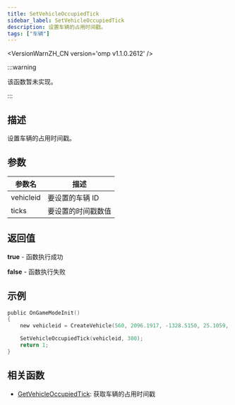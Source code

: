 ```yaml
---
title: SetVehicleOccupiedTick
sidebar_label: SetVehicleOccupiedTick
description: 设置车辆的占用时间戳。
tags: ["车辆"]
---
```


<VersionWarnZH_CN version='omp v1.1.0.2612' />

:::warning

该函数暂未实现。

:::

## 描述

设置车辆的占用时间戳。

## 参数

| 参数名    | 描述               |
| --------- | ------------------ |
| vehicleid | 要设置的车辆 ID    |
| ticks     | 要设置的时间戳数值 |

## 返回值

**true** - 函数执行成功

**false** - 函数执行失败

## 示例

```c
public OnGameModeInit()
{
    new vehicleid = CreateVehicle(560, 2096.1917, -1328.5150, 25.1059, 0.0000, 1, 8, 60);

    SetVehicleOccupiedTick(vehicleid, 300);
    return 1;
}
```

## 相关函数

- [GetVehicleOccupiedTick](GetVehicleOccupiedTick): 获取车辆的占用时间戳
